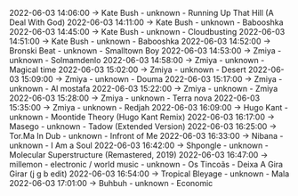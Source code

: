 2022-06-03 14:06:00 -> Kate Bush - unknown - Running Up That Hill (A Deal With God)
2022-06-03 14:11:00 -> Kate Bush - unknown - Babooshka
2022-06-03 14:45:00 -> Kate Bush - unknown - Cloudbusting
2022-06-03 14:51:00 -> Kate Bush - unknown - Babooshka
2022-06-03 14:52:00 -> Bronski Beat - unknown - Smalltown Boy
2022-06-03 14:53:00 -> Zmiya - unknown - Solmamdenlo
2022-06-03 14:58:00 -> Zmiya - unknown - Magical time
2022-06-03 15:02:00 -> Zmiya - unknown - Desert
2022-06-03 15:09:00 -> Zmiya - unknown - Douma
2022-06-03 15:17:00 -> Zmiya - unknown - Al mostafa
2022-06-03 15:22:00 -> Zmiya - unknown - Zmiya
2022-06-03 15:28:00 -> Zmiya - unknown - Terra nova
2022-06-03 15:35:00 -> Zmiya - unknown - Redjah
2022-06-03 16:09:00 -> Hugo Kant - unknown - Moontide Theory (Hugo Kant Remix)
2022-06-03 16:17:00 -> Masego - unknown - Tadow (Extended Version)
2022-06-03 16:25:00 -> Tor.Ma In Dub - unknown - Infront of Me
2022-06-03 16:33:00 -> Nibana - unknown - I Am a Soul
2022-06-03 16:42:00 -> Shpongle - unknown - Molecular Superstructure (Remastered, 2019)
2022-06-03 16:47:00 -> millemon - electronic / world music - unknown - Os Tincoãs - Deixa A Gira Girar (j g b edit)
2022-06-03 16:54:00 -> Tropical Bleyage - unknown - Mala
2022-06-03 17:01:00 -> Buhbuh - unknown - Economic

